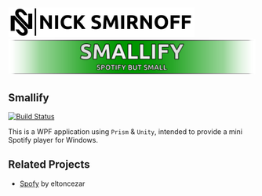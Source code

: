 [![Nick Smirnoff](./docs/assets/ns-logo-full.png)](https://nicksmirnoff.co.uk/)
[![Smallify](./docs/assets/project-title.png)](#)
---
## Smallify

[![Build Status](https://nick-smirnoff.visualstudio.com/smallify/_apis/build/status/build/smallify-CI?branchName=feature/smallify-standalone-client)](https://nick-smirnoff.visualstudio.com/smallify/_build/latest?definitionId=13?branchName=feature/smallify-standalone-client)

This is a WPF application using `Prism` & `Unity`, intended to provide a mini Spotify player for Windows.

## Related Projects

- [Spofy](https://github.com/eltoncezar/Spofy) by eltoncezar
